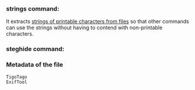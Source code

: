 ### strings command:
It extracts [strings of printable characters from files](https://man7.org/linux/man-pages/man1/strings.1.html) so that other commands can use the strings without having to contend with non-printable characters.

### steghide command: 

### Metadata of the file
	TigoTago
	ExifTool